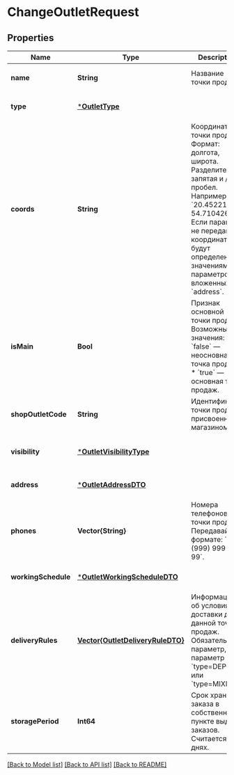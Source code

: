 # ChangeOutletRequest


## Properties
Name | Type | Description | Notes
------------ | ------------- | ------------- | -------------
**name** | **String** | Название точки продаж.  | [default to nothing]
**type** | [***OutletType**](OutletType.md) |  | [default to nothing]
**coords** | **String** | Координаты точки продаж.  Формат: долгота, широта. Разделители: запятая и / или пробел. Например, &#x60;20.4522144, 54.7104264&#x60;.  Если параметр не передан, координаты будут определены по значениям параметров, вложенных в &#x60;address&#x60;.  | [optional] [default to nothing]
**isMain** | **Bool** | Признак основной точки продаж.  Возможные значения:  * &#x60;false&#x60; — неосновная точка продаж. * &#x60;true&#x60; — основная точка продаж.  | [optional] [default to nothing]
**shopOutletCode** | **String** | Идентификатор точки продаж, присвоенный магазином. | [optional] [default to nothing]
**visibility** | [***OutletVisibilityType**](OutletVisibilityType.md) |  | [optional] [default to nothing]
**address** | [***OutletAddressDTO**](OutletAddressDTO.md) |  | [default to nothing]
**phones** | **Vector{String}** | Номера телефонов точки продаж. Передавайте в формате: &#x60;+7 (999) 999-99-99&#x60;.  | [default to nothing]
**workingSchedule** | [***OutletWorkingScheduleDTO**](OutletWorkingScheduleDTO.md) |  | [default to nothing]
**deliveryRules** | [**Vector{OutletDeliveryRuleDTO}**](OutletDeliveryRuleDTO.md) | Информация об условиях доставки для данной точки продаж.  Обязательный параметр, если параметр &#x60;type&#x3D;DEPOT&#x60; или &#x60;type&#x3D;MIXED&#x60;.  | [optional] [default to nothing]
**storagePeriod** | **Int64** | Срок хранения заказа в собственном пункте выдачи заказов. Считается в днях. | [optional] [default to nothing]


[[Back to Model list]](../README.md#models) [[Back to API list]](../README.md#api-endpoints) [[Back to README]](../README.md)


